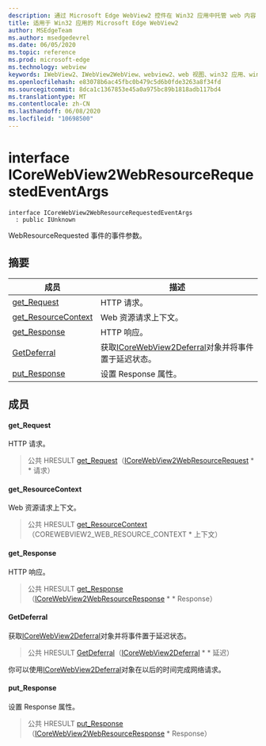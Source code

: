 ```yaml
---
description: 通过 Microsoft Edge WebView2 控件在 Win32 应用中托管 web 内容
title: 适用于 Win32 应用的 Microsoft Edge WebView2
author: MSEdgeTeam
ms.author: msedgedevrel
ms.date: 06/05/2020
ms.topic: reference
ms.prod: microsoft-edge
ms.technology: webview
keywords: IWebView2、IWebView2WebView、webview2、web 视图、win32 应用、win32、edge、ICoreWebView2、ICoreWebView2Controller、浏览器控件、边缘 html
ms.openlocfilehash: e83078b6ac45fbc0b479c5d6b0fde3263a8f34fd
ms.sourcegitcommit: 8dca1c1367853e45a0a975bc89b1818adb117bd4
ms.translationtype: MT
ms.contentlocale: zh-CN
ms.lasthandoff: 06/08/2020
ms.locfileid: "10698500"
---
```

# interface ICoreWebView2WebResourceRequestedEventArgs 

```
interface ICoreWebView2WebResourceRequestedEventArgs
  : public IUnknown
```

WebResourceRequested 事件的事件参数。

## 摘要

 成员                        | 描述
--------------------------------|---------------------------------------------
[get_Request](#get_request) | HTTP 请求。
[get_ResourceContext](#get_resourcecontext) | Web 资源请求上下文。
[get_Response](#get_response) | HTTP 响应。
[GetDeferral](#getdeferral) | 获取[ICoreWebView2Deferral](icorewebview2deferral.md)对象并将事件置于延迟状态。
[put_Response](#put_response) | 设置 Response 属性。

## 成员

#### get_Request 

HTTP 请求。

> 公共 HRESULT [get_Request](#get_request)（[ICoreWebView2WebResourceRequest](icorewebview2webresourcerequest.md) * * 请求）

#### get_ResourceContext 

Web 资源请求上下文。

> 公共 HRESULT [get_ResourceContext](#get_resourcecontext)（COREWEBVIEW2_WEB_RESOURCE_CONTEXT * 上下文）

#### get_Response 

HTTP 响应。

> 公共 HRESULT [get_Response](#get_response)（[ICoreWebView2WebResourceResponse](icorewebview2webresourceresponse.md) * * Response）

#### GetDeferral 

获取[ICoreWebView2Deferral](icorewebview2deferral.md)对象并将事件置于延迟状态。

> 公共 HRESULT [GetDeferral](#getdeferral)（[ICoreWebView2Deferral](icorewebview2deferral.md) * * 延迟）

你可以使用[ICoreWebView2Deferral](icorewebview2deferral.md)对象在以后的时间完成网络请求。

#### put_Response 

设置 Response 属性。

> 公共 HRESULT [put_Response](#put_response)（[ICoreWebView2WebResourceResponse](icorewebview2webresourceresponse.md) * Response）

